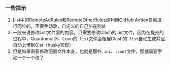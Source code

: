 ### 一些提示
1. List中的RemoteAdRules和RemoteOtherRules是利用GitHub Action自动进行同步的，不要手动改，自定义的自己加在别处
2. 一般来说修改List文件里的内容，只需要修改Clash的List文件，因为在提交的过程中，QuantumultX、Loon的`.list`文件会根据Clash的`.list`自动生成并且自动上传到Gist（husky实现）
3. 但是如果需要修改配置文件本身，也就是那些`.ini`、`.conf`文件，那就需要手动一个一个改了
